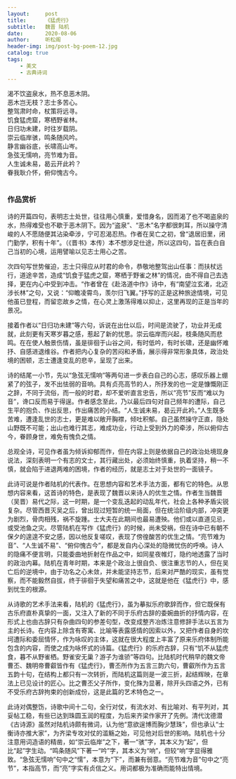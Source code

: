 ```yaml
---
layout:     post
title:      《猛虎行》
subtitle:   魏晋 陆机
date:       2020-08-06
author:     听松阁
header-img: img/post-bg-poem-12.jpg
catalog: true
tags:
    - 美文
    - 古典诗词
---
```


渴不饮盗泉水，热不息恶木阴。<br>
恶木岂无枝？志士多苦心。<br>
整驾肃时命，杖策将远寻。<br>
饥食猛虎窟，寒栖野雀林。<br>
日归功未建，时往岁载阴。<br>
崇云临岸骇，鸣条随风吟。<br>
静言幽谷底，长啸高山岑。<br>
急弦无懦响，亮节难为音。<br>
人生诚未易，曷云开此衿？<br>
眷我耿介怀，俯仰愧古今。<br>
<br>

### 作品赏析
诗的开篇四句，表明志士处世，往往用心慎重，爱惜身名，因而渴了也不喝盗泉的水，热得难受也不歇于恶木阴下。因为“盗泉”、“恶木”名字都很刺耳，所以操守清峻的人不愿随便其沾染牵涉，宁可忍渴忍热。作者在吴亡之初，曾“退居旧里，闭门勤学，积有十年”。（《晋书》本传）本不想涉足仕途，所以这四句，旨在表白自己当初的心境，运用譬喻以见志士用心之苦。

次四句写世势催迫，志士只得应从时君的命令，恭敬地整驾出山任事：而扶杖远行，道途辛苦，造成“饥食于猛虎之窟，寒栖于野雀之林”的情况，由不得自己去选择，更在内心中受到冲击。“作者曾在《赴洛道中作》诗中，有“南望泣玄渚，北迈涉长林”之句，又说：“仰瞻凌霄鸟，羡尔归飞翼。”抒写的正是这种旅途情境，可见他虽已登程，而留恋故乡之情，在心灵上激荡得难以抑止，这里再现的正是当年的景况。

接着作者以“日归功未建”等六句，诉说在出仕以后，时间是流驶了，功业并无成就，此刻更有天寒岁暮之感，惹起了新的忧思。崇云临岸而兴起，枝条随风而悲鸣。在在使人触景伤情，虽是徘徊于山谷之间，有时低吟，有时长啸，还是幽怀难抒、自感进退维谷。作者把内心复杂的苦闷和矛盾，展示得非常形象具体，政治处境的困顿，志士遭逢变乱的悲辛，呈现了出来。

诗的结尾一小节，先以“急弦无懦响”等两句进一步表白自己的心志，感叹乐器上绷紧了的弦子，发不出怯弱的音响。具有贞亮高节的人，所抒发的也一定是慷慨刚正之辞，不同于流俗，而一般的时君，却不爱听直言忠告，所以“亮节”反而“难以为音”，谗口反而易于得逞。作者感念至此，乃以最后四句对自己频年的遭际，自己生平的抱负、作出反思，作出痛苦的小结。“人生诚未易，曷云开此衿。”人生既多苦难，遭逢乱世的志士，更是难以敞开胸襟，倾吐积郁。自己虽然操守正直，隐处山野既不可能；出山也难行其志，难成功业，行动上受到外力的牵涉，所以俯仰古今，眷顾身世，难免有愧负之情。

总观全诗，可见作者虽为倾诉抑郁而作，但在内容上则是依据自己的政治处境现身说法，深刻表明一个有志的文士，其行藏出处，必须始终慎重，执着坚持，稍一不慎，就会陷于进退两难的困境，作者的经历，就是志士对于处世的一面镜子。

此诗可说是作者陆机的代表作。在思想内容和艺术手法方面，都有它的特色。从思想内容来看，这首诗的特色，是表现了魏晋以来诗人的优生之情。作者生当魏晋（吴晋）易代之际，这一时期，是一个变乱迭起的动乱年代，社会上各种矛盾尖锐复杂。尽管西晋灭吴之后，曾出现过短暂的统一局面，但在统洽阶级内部，冲突更为剧烈，骨肉相残，祸不旋踵。士大夫在此期间也最易遭殃。他们或以直道见忌，或受池鱼之灾。尽管陆机在写作《猛虎行》的时候，尚未受祸，但在诗中已有朝不保夕的遑遑不安之感，因以他反复嗟叹，表现了傍徨酸苦的优生之情。“亮节难为音”、“人生诚不易”、“俯仰愧古今”，都是发自内心深处的隐微忧伤的呼唤。诗人的隐痛不便言明，只能委曲地折射在作品之中，如同星夜帷灯，隐约地透露了当时的政治内幕。陆机在青年时期，本来是个政治上很自负、很注重志节的人，但在吴亡后的逆境中，由于功名之心未敛，并未能坚持志节，后来对严酷的现实，虽有觉察，而不能毅然自拔，终于徘徊于失望和痛苦之中，这就是他在《猛虎行》中，感到忧生的根源。

从诗歌的艺术手法来看，陆机的《猛虎行》，虽为摹拟乐府歌辞而作，但它既保有古乐府直朴真挚的一面，又注入了新的不同于乐府古辞的委婉曲折的抒情内容，在形式上也由古辞只有杂曲四句的参差句型，改变成整齐冶炼注意修辞手法以五言为主的长诗。在内容上除含有寄寓、比喻等表露感情的因索以外，又把作者自身的坎坷遭际和委屈情怀，作为咏叹的主体，这就在很大程度上丰富了原来乐府体制所能包含的内容，而使之成为咏怀式的诗篇。《猛虎行》的乐府古辞，只有“饥不从猛虎食，暮不从野雀栖。野雀安无巢？游子为谁骄”等四句。比陆机时代稍早的魏文帝曹丕、魏明帝曹叡皆作有《猛虎行》，曹丕所作为五言三韵六句，曹叡所作为五言五韵十句，在结构上都只有一次转折，而陆机这篇则是一波三折，起结辉映，在章法上已见设计的匠心。比之曹丕父子所作，变化殊为显著，除开头四语之外，已有不受乐府古辞拘束的创新成份，这是此篇的艺术特色之一。

此诗对偶整饬，诗歌中间十二句，全行对仗，有流水对、有比喻对、有平列对，其妥帖工稳，有些已达到珠圆玉润的程度，为后来齐梁作家开了先例。清代沈德潜《古诗源》虽然对陆机诗颇有微词，认为他“意欲逞博而胸少慧珠”，但也承认“士衡诗亦推大家”，为齐梁专攻对仗的滥觞之始，可见他对后世的影响。陆机也十分注意用词造语的精凿，如“崇云临岸”之下，著一“骇”字，其本义为“起”，但比“起”字生动。“鸣条随风”下著一“吟”字，其本义为“响”，但较“响”字显得雅致。“急弦无懦响”句中之“懦”，本意为“下”，而兼有弱意。“亮节难为音”句中之“亮节”，本指高节，而“亮”字实有贞信之义。用词都极为准确而能特出情境。

